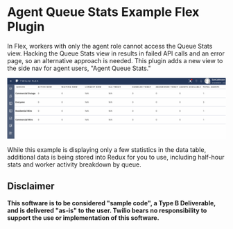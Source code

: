 # Agent Queue Stats Example Flex Plugin

In Flex, workers with only the agent role cannot access the Queue Stats view. Hacking the Queue Stats view in results in failed API calls and an error page, so an alternative approach is needed. This plugin adds a new view to the side nav for agent users, "Agent Queue Stats."

![Agent teams complex view demo](resources/stats.gif)

While this example is displaying only a few statistics in the data table, additional data is being stored into Redux for you to use, including half-hour stats and worker activity breakdown by queue.

## Disclaimer

**This software is to be considered "sample code", a Type B Deliverable, and is delivered "as-is" to the user. Twilio bears no responsibility to support the use or implementation of this software.**
